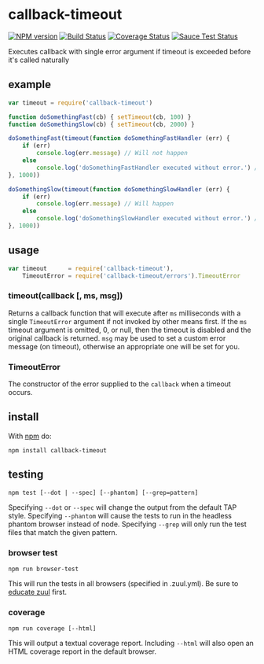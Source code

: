 callback-timeout
================

[![NPM version](https://badge.fury.io/js/callback-timeout.png)](http://badge.fury.io/js/callback-timeout)
[![Build Status](https://travis-ci.org/jasonpincin/callback-timeout.svg?branch=master)](https://travis-ci.org/jasonpincin/callback-timeout)
[![Coverage Status](https://coveralls.io/repos/jasonpincin/callback-timeout/badge.png?branch=master)](https://coveralls.io/r/jasonpincin/callback-timeout?branch=master)
[![Sauce Test Status](https://saucelabs.com/browser-matrix/jp-callback-timeout.svg)](https://saucelabs.com/u/jp-callback-timeout)

Executes callback with single error argument if timeout is exceeded before it's called naturally

## example

``` js
var timeout = require('callback-timeout')

function doSomethingFast(cb) { setTimeout(cb, 100) }
function doSomethingSlow(cb) { setTimeout(cb, 2000) }

doSomethingFast(timeout(function doSomethingFastHandler (err) {
    if (err)
        console.log(err.message) // Will not happen
    else
        console.log('doSomethingFastHandler executed without error.') // Will happen
}, 1000))

doSomethingSlow(timeout(function doSomethingSlowHandler (err) {
    if (err)
        console.log(err.message) // Will happen
    else
        console.log('doSomethingSlowHandler executed without error.') // Will not happen
}, 1000))
```


## usage

``` js
var timeout      = require('callback-timeout'),
    TimeoutError = require('callback-timeout/errors').TimeoutError
```

### timeout(callback [, ms, msg])

Returns a callback function that will execute after `ms` milliseconds with a single `TimeoutError` argument if not invoked by other means first. If the `ms` timeout argument is omitted, 0, or null, then the timeout is disabled and the original callback is returned. `msg` may be used to set a custom error message (on timeout), otherwise an appropriate one will be set for you.

### TimeoutError

The constructor of the error supplied to the `callback` when a timeout occurs.

## install

With [npm](https://npmjs.org) do:

```
npm install callback-timeout
```

## testing

`npm test [--dot | --spec] [--phantom] [--grep=pattern]`

Specifying `--dot` or `--spec` will change the output from the default TAP style. 
Specifying `--phantom` will cause the tests to run in the headless phantom browser instead of node.
Specifying `--grep` will only run the test files that match the given pattern.

### browser test

`npm run browser-test`

This will run the tests in all browsers (specified in .zuul.yml). Be sure to [educate zuul](https://github.com/defunctzombie/zuul/wiki/cloud-testing#2-educate-zuul) first.

### coverage

`npm run coverage [--html]`

This will output a textual coverage report. Including `--html` will also open 
an HTML coverage report in the default browser.
